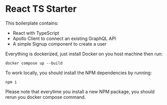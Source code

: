# React TS Starter

This boilerplate contains:

- React with TypeScript
- Apollo Client to connect an existing GraphQL API
- A simple Signup component to create a user

Everything is dockerized, just install Docker on you host machine then run:

```
docker compose up --build
```

To work locally, you should install the NPM dependencies by running:

```
npm i
```

Please note that everytime you install a new NPM package, you should rerun you docker compose command.
